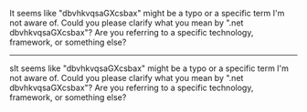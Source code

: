 It seems like "dbvhkvqsaGXcsbax" might be a typo or a specific term I'm not aware of. Could you please clarify what you mean by ".net dbvhkvqsaGXcsbax"? Are you referring to a specific technology, framework, or something else?






------------





sIt seems like "dbvhkvqsaGXcsbax" might be a typo or a specific term I'm not aware of. Could you please clarify what you mean by ".net dbvhkvqsaGXcsbax"? Are you referring to a specific technology, framework, or something else?

